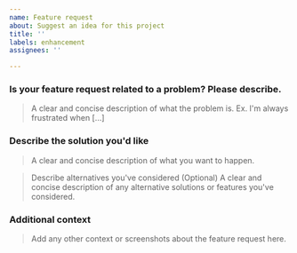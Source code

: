 ```yaml
---
name: Feature request
about: Suggest an idea for this project
title: ''
labels: enhancement
assignees: ''

---
```


### Is your feature request related to a problem? Please describe.
> A clear and concise description of what the problem is. Ex. I'm always frustrated when [...]

### Describe the solution you'd like
> A clear and concise description of what you want to happen.

> Describe alternatives you've considered (Optional)
> A clear and concise description of any alternative solutions or features you've considered.

### Additional context
> Add any other context or screenshots about the feature request here.
